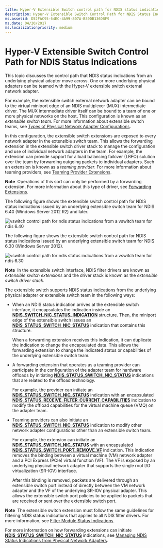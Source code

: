 ```yaml
---
title: Hyper-V Extensible Switch control path for NDIS status indication
description: Hyper-V Extensible Switch Control Path for NDIS Status Indications
ms.assetid: D52FAC95-64EC-4A99-807A-B39DB136D8F9
ms.date: 04/20/2017
ms.localizationpriority: medium
---
```


# Hyper-V Extensible Switch Control Path for NDIS Status Indications


This topic discusses the control path that NDIS status indications from an underlying physical adapter move across. One or more underlying physical adapters can be teamed with the Hyper-V extensible switch external network adapter.

For example, the extensible switch external network adapter can be bound to the virtual miniport edge of an NDIS multiplexer (MUX) intermediate driver. The MUX intermediate driver itself can be bound to a team of one or more physical networks on the host. This configuration is known as an *extensible switch team*. For more information about extensible switch teams, see [Types of Physical Network Adapter Configurations](types-of-physical-network-adapter-configurations.md).

In this configuration, the extensible switch extensions are exposed to every network adapter in the extensible switch team. This allows the forwarding extension in the extensible switch driver stack to manage the configuration and use of individual network adapters in the team. For example, the extension can provide support for a load balancing failover (LBFO) solution over the team by forwarding outgoing packets to individual adapters. Such an extension is known as a *teaming provider*. For more information about teaming providers, see [Teaming Provider Extensions](teaming-provider-extensions.md).

**Note**  Operations of this sort can only be performed by a forwarding extension. For more information about this type of driver, see [Forwarding Extensions](forwarding-extensions.md).

 

The following figure shows the extensible switch control path for NDIS status indications issued by an underlying extensible switch team for NDIS 6.40 (Windows Server 2012 R2) and later.

![vswitch control path for ndis status indications from a vswitch team for ndis 6.40](images/vswitch-status-controlpath2-ndis640.png)

The following figure shows the extensible switch control path for NDIS status indications issued by an underlying extensible switch team for NDIS 6.30 (Windows Server 2012).

![vswitch control path for ndis status indications from a vswitch team for ndis 6.30](images/vswitch-status-controlpath2.png)

**Note**  In the extensible switch interface, NDIS filter drivers are known as *extensible switch extensions* and the driver stack is known as the *extensible switch driver stack*.

 

The extensible switch supports NDIS status indications from the underlying physical adapter or extensible switch team in the following ways:

-   When an NDIS status indication arrives at the extensible switch interface, it encapsulates the indication inside an [**NDIS\_SWITCH\_NIC\_STATUS\_INDICATION**](https://msdn.microsoft.com/library/windows/hardware/hh598217) structure. Then, the miniport edge of the extensible switch issues an [**NDIS\_STATUS\_SWITCH\_NIC\_STATUS**](https://msdn.microsoft.com/library/windows/hardware/hh598205) indication that contains this structure.

    When a forwarding extension receives this indication, it can duplicate the indication to change the encapsulated data. This allows the forwarding extension to change the indicated status or capabilities of the underlying extensible switch team.

-   A forwarding extension that operates as a teaming provider can participate in the configuration of the adapter team for hardware offloads by initiating [**NDIS\_STATUS\_SWITCH\_NIC\_STATUS**](https://msdn.microsoft.com/library/windows/hardware/hh598205) indications that are related to the offload technology.

    For example, the provider can initiate an [**NDIS\_STATUS\_SWITCH\_NIC\_STATUS**](https://msdn.microsoft.com/library/windows/hardware/hh598205) indication with an encapsulated [**NDIS\_STATUS\_RECEIVE\_FILTER\_CURRENT\_CAPABILITIES**](https://msdn.microsoft.com/library/windows/hardware/hh439814) indication to modify the offload capabilities for the virtual machine queue (VMQ) on the adapter team.

-   Teaming providers can also initiate an [**NDIS\_STATUS\_SWITCH\_NIC\_STATUS**](https://msdn.microsoft.com/library/windows/hardware/hh598205) indication to modify other network adapter configurations other than an extensible switch team.

    For example, the extension can initiate an [**NDIS\_STATUS\_SWITCH\_NIC\_STATUS**](https://msdn.microsoft.com/library/windows/hardware/hh598205) with an encapsulated [**NDIS\_STATUS\_SWITCH\_PORT\_REMOVE\_VF**](https://msdn.microsoft.com/library/windows/hardware/hh598206) indication. This indication removes the binding between a virtual machine (VM) network adapter and a PCI Express (PCIe) virtual function (VF). The VF is exposed by an underlying physical network adapter that supports the single root I/O virtualization (SR-IOV) interface.

    After this binding is removed, packets are delivered through an extensible switch port instead of directly between the VM network adapter and the VF of the underlying SR-IOV physical adapter. This allows the extensible switch port policies to be applied to packets that are received or sent over the extensible switch port.

**Note**  The extensible switch extension must follow the same guidelines for filtering NDIS status indications that applies to all NDIS filter drivers. For more information, see [Filter Module Status Indications](filter-module-status-indications.md).

 

For more information on how forwarding extensions can initiate [**NDIS\_STATUS\_SWITCH\_NIC\_STATUS**](https://msdn.microsoft.com/library/windows/hardware/hh598205) indications, see [Managing NDIS Status Indications from Physical Network Adapters](managing-ndis-status-indications-from-physical-network-adapters.md).

 

 





